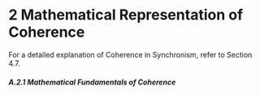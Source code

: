 # 2 Mathematical Representation of Coherence

For a detailed explanation of Coherence in Synchronism, refer to Section
4.7.

##### A.2.1 Mathematical Fundamentals of Coherence